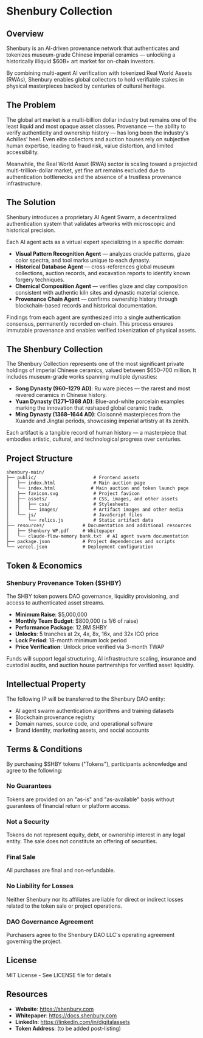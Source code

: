 # Shenbury Collection

## Overview

Shenbury is an AI-driven provenance network that authenticates and tokenizes museum-grade Chinese imperial ceramics — unlocking a historically illiquid $60B+ art market for on-chain investors.

By combining multi-agent AI verification with tokenized Real World Assets (RWAs), Shenbury enables global collectors to hold verifiable stakes in physical masterpieces backed by centuries of cultural heritage.

## The Problem

The global art market is a multi-billion dollar industry but remains one of the least liquid and most opaque asset classes. Provenance — the ability to verify authenticity and ownership history — has long been the industry's Achilles' heel. Even elite collectors and auction houses rely on subjective human expertise, leading to fraud risk, value distortion, and limited accessibility.

Meanwhile, the Real World Asset (RWA) sector is scaling toward a projected multi-trillion-dollar market, yet fine art remains excluded due to authentication bottlenecks and the absence of a trustless provenance infrastructure.

## The Solution

Shenbury introduces a proprietary AI Agent Swarm, a decentralized authentication system that validates artworks with microscopic and historical precision.

Each AI agent acts as a virtual expert specializing in a specific domain:

- **Visual Pattern Recognition Agent** — analyzes crackle patterns, glaze color spectra, and tool marks unique to each dynasty.
- **Historical Database Agent** — cross-references global museum collections, auction records, and excavation reports to identify known forgery techniques.
- **Chemical Composition Agent** — verifies glaze and clay composition consistent with authentic kiln sites and dynastic material science.
- **Provenance Chain Agent** — confirms ownership history through blockchain-based records and historical documentation.

Findings from each agent are synthesized into a single authentication consensus, permanently recorded on-chain. This process ensures immutable provenance and enables verified tokenization of physical assets.

## The Shenbury Collection

The Shenbury Collection represents one of the most significant private holdings of imperial Chinese ceramics, valued between $650–700 million. It includes museum-grade works spanning multiple dynasties:

- **Song Dynasty (960–1279 AD)**: Ru ware pieces — the rarest and most revered ceramics in Chinese history.
- **Yuan Dynasty (1271–1368 AD)**: Blue-and-white porcelain examples marking the innovation that reshaped global ceramic trade.
- **Ming Dynasty (1368–1644 AD)**: Cloisonné masterpieces from the Xuande and Jingtai periods, showcasing imperial artistry at its zenith.

Each artifact is a tangible record of human history — a masterpiece that embodies artistic, cultural, and technological progress over centuries.

## Project Structure

```
shenbury-main/
├── public/                     # Frontend assets
│   ├── index.html              # Main auction page
│   └── index.html             # Main auction and token launch page
│   ├── favicon.svg             # Project favicon
│   ├── assets/                 # CSS, images, and other assets
│   │   ├── css/                # Stylesheets
│   │   └── images/             # Artifact images and other media
│   └── js/                     # JavaScript files
│       └── relics.js           # Static artifact data
├── resources/              # Documentation and additional resources
│   ├── Shenbury WP.pdf     # Whitepaper
│   └── claude-flow-memory bank.txt  # AI agent swarm documentation
├── package.json            # Project dependencies and scripts
└── vercel.json             # Deployment configuration
```

## Token & Economics

### Shenbury Provenance Token ($SHBY)

The SHBY token powers DAO governance, liquidity provisioning, and access to authenticated asset streams.

- **Minimum Raise**: $5,000,000
- **Monthly Team Budget**: $800,000 (≤ 1/6 of raise)
- **Performance Package**: 12.9M SHBY
- **Unlocks**: 5 tranches at 2x, 4x, 8x, 16x, and 32x ICO price
- **Lock Period**: 18-month minimum lock period
- **Price Verification**: Unlock price verified via 3-month TWAP

Funds will support legal structuring, AI infrastructure scaling, insurance and custodial audits, and auction house partnerships for verified asset liquidity.

## Intellectual Property

The following IP will be transferred to the Shenbury DAO entity:

- AI agent swarm authentication algorithms and training datasets
- Blockchain provenance registry
- Domain names, source code, and operational software
- Brand identity, marketing assets, and social accounts

## Terms & Conditions

By purchasing $SHBY tokens ("Tokens"), participants acknowledge and agree to the following:

### No Guarantees
Tokens are provided on an "as-is" and "as-available" basis without guarantees of financial return or platform access.

### Not a Security
Tokens do not represent equity, debt, or ownership interest in any legal entity. The sale does not constitute an offering of securities.

### Final Sale
All purchases are final and non-refundable.

### No Liability for Losses
Neither Shenbury nor its affiliates are liable for direct or indirect losses related to the token sale or project operations.

### DAO Governance Agreement
Purchasers agree to the Shenbury DAO LLC's operating agreement governing the project.

## License

MIT License - See LICENSE file for details

## Resources

- **Website**: https://shenbury.com
- **Whitepaper**: https://docs.shenbury.com
- **LinkedIn**: https://linkedin.com/in/digitalassets
- **Token Address**: (to be added post-listing)
